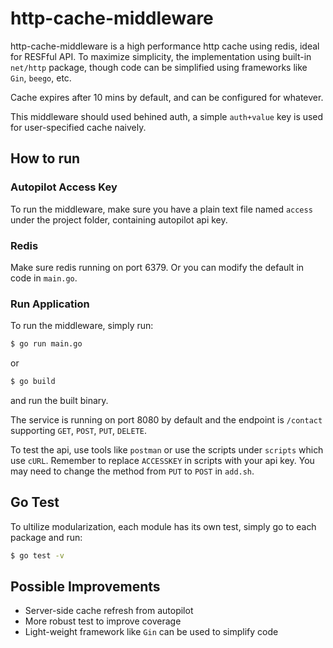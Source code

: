 # http-cache-middleware

http-cache-middleware is a high performance http cache using redis, ideal for RESFful API. To maximize simplicity, the implementation using built-in `net/http` package, though code can be simplified using frameworks like `Gin`, `beego`, etc.

Cache expires after 10 mins by default, and can be configured for whatever.

This middleware should used behined auth, a simple `auth+value` key is used for user-specified cache naively.

## How to run

### Autopilot Access Key
To run the middleware, make sure you have a plain text file named `access` under the project folder, containing autopilot api key. 

### Redis
Make sure redis running on port 6379. Or you can modify the default in code in `main.go`.

### Run Application
To run the middleware, simply run:
```bash
$ go run main.go
```

or 
```bash
$ go build
```
and run the built binary.

The service is running on port 8080 by default and the endpoint is `/contact` supporting `GET`, `POST`, `PUT`, `DELETE`.

To test the api, use tools like `postman` or use the scripts under `scripts` which use `cURL`. Remember to replace `ACCESSKEY` in scripts with your api key. You may need to change the method from `PUT` to `POST` in `add.sh`. 

## Go Test

To ultilize modularization, each module has its own test, simply go to each package and run:
```bash
$ go test -v
```

## Possible Improvements

* Server-side cache refresh from autopilot
* More robust test to improve coverage
* Light-weight framework like `Gin` can be used to simplify code

